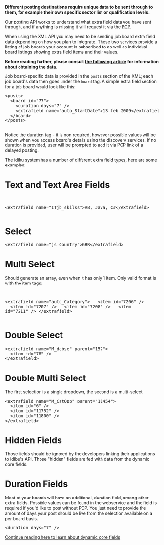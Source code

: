 <p><strong>Different posting destinations require unique data to be sent through to them, for example their own specific sector list or qualification levels.</strong></p>
<p>Our posting API works to understand what extra field data you have sent through, and if anything is missing it will request it via the <a href="https://github.com/oneworldmarket/idibu-api/blob/master/posting-api/pcp.md">PCP</a>.</p>

<p>When using the XML API you may need to be sending job board extra field data depending on how you plan to integrate. These two services provide a listing of job boards your account is subscribed to as well as individual board listings showing extra field items and their values.</p>

<p><strong>Before reading further, please consult <a href="https://github.com/oneworldmarket/idibu-api/blob/master/posting-api/board-specific-fields.md" target="_blank">the following article</a> for information about obtaining the data.</strong></p>

<p>Job board-specific data is provided in the <code>posts</code> section of the XML; each job board's data then goes under the <code>board</code> tag. A simple extra field section for a job board would look like this:</p>
<pre>
&lt;posts&gt;
&nbsp;&nbsp;&lt;board id=&quot;77&quot;&gt;
&nbsp;&nbsp;&nbsp;&nbsp;&lt;duration days=&quot;7&quot; /&gt;
&nbsp;&nbsp;&nbsp;&nbsp;&lt;extrafield name=&quot;auto_StartDate&quot;&gt;13 feb 2009&lt;/extrafield&gt;
&nbsp;&nbsp;&lt;/board&gt;
&lt;/posts&gt;

</pre>
<p>Notice the duration tag - it is non required, however possible values will be shown when you access board&#39;s details using the discovery services. If no duration is provided, user will be prompted to add it via PCP link of a delayed posting.</p>
<p>The idibu system has a number of different extra field types, here are some examples:</p>
<h1>
	Text and Text Area Fields</h1>
<pre>

&lt;extrafield name=&quot;ITjb_skilss&quot;&gt;VB, Java, C#&lt;/extrafield&gt;
</pre>
<h1>
	Select</h1>
<pre>
&lt;extrafield name=&quot;js_Country&quot;&gt;GBR&lt;/extrafield&gt;
</pre>
<h1>
	Multi Select</h1>
<p>Should generate an array, even when it has only 1 item. Only valid format is with the item tags:</p>
<pre>

&lt;extrafield name=&quot;auto_Category&quot;&gt;
&nbsp;&nbsp;&lt;item id=&quot;7206&quot; /&gt;
&nbsp;&nbsp;&lt;item id=&quot;7207&quot; /&gt;
&nbsp;&nbsp;&lt;item id=&quot;7208&quot; /&gt;
&nbsp;&nbsp;&lt;item id=&quot;7211&quot; /&gt;
&lt;/extrafield&gt;
</pre>
<h1>
	Double Select</h1>
<pre>
&lt;extrafield name=&quot;M_dabse&quot; parent=&quot;157&quot;&gt;
&nbsp;&nbsp;&lt;item id=&quot;78&quot; /&gt;
&lt;/extrafield&gt;
</pre>
<h1>
	Double Multi Select</h1>
<p>The first selection is a single dropdown, the second is a multi-select:</p>
<pre>
&lt;extrafield name=&quot;M_CatOpp&quot; parent=&quot;11454&quot;&gt;
&nbsp;&nbsp;&lt;item id=&quot;6&quot; /&gt;
&nbsp;&nbsp;&lt;item id=&quot;11752&quot; /&gt;
&nbsp;&nbsp;&lt;item id=&quot;11800&quot; /&gt;
&lt;/extrafield&gt;
</pre>
<h1>
	Hidden Fields</h1>
<p>Those fields should be ignored by the developers linking their applications to idibu&#39;s API. Those &quot;hidden&quot; fields are fed with data from the dynamic core fields.</p>

<h1>Duration Fields</h1>
Most of your boards will have an additional, duration field, among other extra fields. Possible values can be found in the webservice and the field is required if you'd like to post without PCP. You just need to provide the amount of days your post should be live from the selection available on a per board basis. 
<pre>
&lt;duration days=&quot;7&quot; /&gt;
</pre>
<a href="https://github.com/oneworldmarket/idibu-api/blob/master/posting-api/dyn-vars.md">Continue reading here to learn about dynamic core fields</a>

